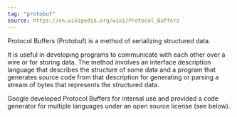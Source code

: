 ```yaml
---
tag: "protobuf"
source: https://en.wikipedia.org/wiki/Protocol_Buffers
---
```


Protocol Buffers (Protobuf) is a method of serializing structured data.

It is useful in developing programs to communicate with each other over a wire or for storing data.  The method involves an interface description language that describes the structure of some data and a program that generates source code from that description for generating or parsing a stream of bytes that represents the structured data.

Google developed Protocol Buffers for internal use and provided a code generator for multiple languages under an open source license (see below).
